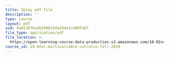 ```yaml
---
title: 3play pdf file
description: ''
type: course
layout: pdf
uid: 9a8136fba4b590833da294e1c4895167
file_type: application/pdf
file_location: >-
  https://open-learning-course-data-production.s3.amazonaws.com/18-02sc-multivariable-calculus-fall-2010/9a8136fba4b590833da294e1c4895167_oET16XXfcCI.pdf
course_id: 18-02sc-multivariable-calculus-fall-2010
---
```

